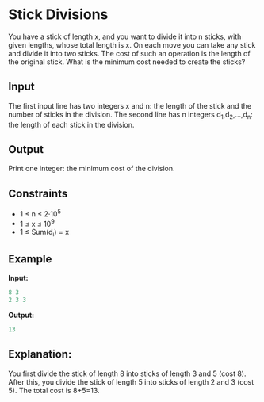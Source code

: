 # Stick Divisions  

You have a stick of length x, and you want to divide it into n sticks, with given lengths, whose total length is x.
On each move you can take any stick and divide it into two sticks. The cost of such an operation is the length of the original stick.
What is the minimum cost needed to create the sticks?

## Input

The first input line has two integers x and n: the length of the stick and the number of sticks in the division.
The second line has n integers d<sub>1</sub>,d<sub>2</sub>,&hellip;,d<sub>n</sub>: the length of each stick in the division.

## Output

Print one integer: the minimum cost of the division.  

## Constraints

* 1 &le; n  &le; 2&middot;10<sup>5</sup>  
* 1 &le; x  &le; 10<sup>9</sup>  
* 1 &le; Sum(d<sub>i</sub>)  = x 


## Example

**Input:**
```c++
8 3
2 3 3
```

**Output:**
```c++
13
```  

## Explanation:

You first divide the stick of length 8 into sticks of length 3 and 5 (cost 8). After this, you divide the stick of length 5 into sticks of length 2 and 3 (cost 5). The total cost is 8+5=13.
